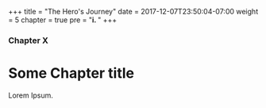 +++
title = "The Hero's Journey"
date = 2017-12-07T23:50:04-07:00
weight = 5
chapter = true
pre = "<b>i. </b>"
+++

### Chapter X

# Some Chapter title

Lorem Ipsum.